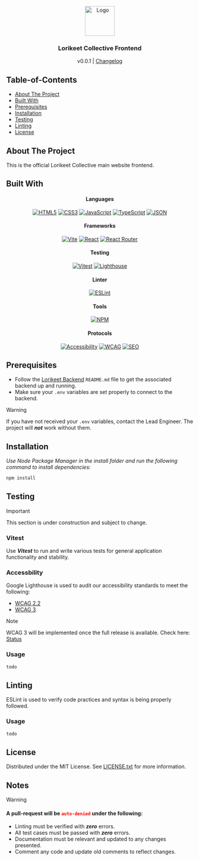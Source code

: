 <!-- Header -->

<div style="text-align:center;">
  <img src="images/logo.png" alt="Logo" width="80" height="80">
  <h3>Lorikeet Collective Frontend</h3>
  <span>v0.0.1 | <a href="">Changelog</a></span>
</div>

<!-- Table of Contents -->

## Table-of-Contents

- [About The Project](#about-the-project)
- [Built With](#built-with)
- [Prerequisites](#prerequisites)
- [Installation](#installation)
- [Testing](#testing)
- [Linting](#linting)
- [License](#license)

<!-- About -->

## About The Project

This is the official Lorikeet Collective main website frontend.

<!-- Tech List -->

## Built With

<div style="text-align:center;">

#### Languages

[![HTML5](https://img.shields.io/badge/html5-%23E34F26.svg?style=for-the-badge&logo=html5&logoColor=white)](https://developer.mozilla.org/en-US/docs/Glossary/HTML5)
[![CSS3](https://img.shields.io/badge/css3-%231572B6.svg?style=for-the-badge&logo=css3&logoColor=white)](https://developer.mozilla.org/en-US/docs/Web/CSS)
[![JavaScript](https://img.shields.io/badge/javascript-%23323330.svg?style=for-the-badge&logo=javascript&logoColor=%23F7DF1E)](https://developer.mozilla.org/en-US/docs/Web/JavaScript)
[![TypeScript](https://img.shields.io/badge/typescript-%23007ACC.svg?style=for-the-badge&logo=typescript&logoColor=white)](https://www.typescriptlang.org/)
[![JSON](https://img.shields.io/badge/JSON-grey?style=for-the-badge&logo=json&logoColor=white)](https://www.json.org/json-en.html)

#### Frameworks

[![Vite](https://img.shields.io/badge/vite-%23646CFF.svg?style=for-the-badge&logo=vite&logoColor=white)](https://vite.dev/)
[![React](https://img.shields.io/badge/react-%2320232a.svg?style=for-the-badge&logo=react&logoColor=%2361DAFB)](https://react.dev/)
[![React Router](https://img.shields.io/badge/React%20Router-red?style=for-the-badge&logo=reactrouter&logoColor=white)](https://reactrouter.com/)


#### Testing

[![Vitest](https://img.shields.io/badge/-Vitest-252529?style=for-the-badge&logo=vitest&logoColor=FCC72B)](https://vitest.dev/)
[![Lighthouse](https://img.shields.io/badge/Google_Lighthouse-blue?style=for-the-badge&logo=lighthouse&logoColor=white)](https://developer.chrome.com/docs/lighthouse/overview)

#### Linter

[![ESLint](https://img.shields.io/badge/ESLint-4B3263?style=for-the-badge&logo=eslint&logoColor=white)](https://eslint.org/)

#### Tools

[![NPM](https://img.shields.io/badge/NPM-darkgreen?style=for-the-badge&logo=npm&logoColor=white)](https://www.npmjs.com/)

#### Protocols

[![Accessibility](https://img.shields.io/badge/Accessibility-%230170EA.svg?style=for-the-badge&logo=Accessibility&logoColor=white)](https://www.w3.org/WAI/fundamentals/accessibility-intro/)
[![WCAG](https://img.shields.io/badge/WCAG-%23015A69.svg?style=for-the-badge&logo=WCAG&logoColor=white)](https://www.w3.org/WAI/standards-guidelines/wcag/)
[![SEO](https://img.shields.io/badge/SEO-brown?style=for-the-badge&logo=google&logoColor=white)](https://developers.google.com/search/docs/fundamentals/seo-starter-guide)

</div>

<!-- Prerequisites -->

## Prerequisites

- Follow the [Lorikeet Backend](https://github.com/Lorikeet-Collective/BaseSite-Backend) `README.md` file to get the associated backend up and running.
- Make sure your `.env` variables are set properly to connect to the backend.

> [!WARNING]
> If you have not received your `.env` variables, contact the Lead Engineer. The project will **_not_** work without them.

<!-- Installation -->

## Installation

_Use Node Package Manager in the install folder and run the following command to install dependencies:_

```sh
npm install
```

<!-- Testing -->

## Testing

> [!IMPORTANT]
> This section is under construction and subject to change.

### Vitest

Use **_Vitest_** to run and write various tests for general application functionality and stability.

### Accessbility

Google Lighthouse is used to audit our accessibility standards to meet the following:

- [WCAG 2.2](https://www.w3.org/TR/WCAG22/)
- [WCAG 3](https://www.w3.org/TR/wcag-3.0)

> [!NOTE]
> WCAG 3 will be implemented once the full release is available. Check here: [Status](https://www.w3.org/TR/wcag-3.0/#sotd)

### Usage

```sh
todo
```

## Linting

ESLint is used to verify code practices and syntax is being properly followed.

### Usage

```sh
todo
```

<!-- License -->

## License

Distributed under the MIT License. See [LICENSE.txt](https://github.com/Lorikeet-Collective/BaseSite-Backend?tab=MIT-1-ov-file) for more information.

## Notes

> [!WARNING]
>
> #### A pull-request will be <code style="color:red;">auto-denied</code> under the following:
>
> - Linting must be verified with **_zero_** errors.
> - All test cases must be passed with **_zero_** errors.
> - Documentation must be relevant and updated to any changes presented.
> - Comment any code and update old comments to reflect changes.
